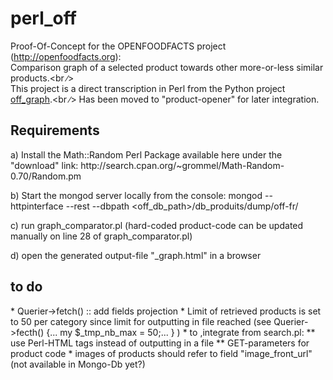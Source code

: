 # perl_off
Proof-Of-Concept for the OPENFOODFACTS project (http://openfoodfacts.org):<br />
Comparison graph of a selected product towards other more-or-less similar products.<br ∕><br />
This project is a direct transcription in Perl from the Python project <a href='https://github.com/oricdev/off_graph.git' target='_blank' title='off_graph'>off_graph</a>.<br ∕>
Has been moved to "product-opener" for later integration.

<h2>Requirements</h2>
a) Install the Math::Random Perl Package available here under the "download" link:
http://search.cpan.org/~grommel/Math-Random-0.70/Random.pm

b) Start the mongod server locally from the console:
mongod --httpinterface --rest --dbpath <off_db_path>/db_produits/dump/off-fr/

c) run graph_comparator.pl (hard-coded product-code can be updated manually on line 28 of graph_comparator.pl)

d) open the generated output-file "_graph.html" in a browser

<h2>to do</h2>
* Querier->fetch() :: add fields projection
* Limit of retrieved products is set to 50 per category since limit for outputting in file reached (see Querier->fecth() {... my $_tmp_nb_max = 50;... } )
* to ,integrate from search.pl:
    ** use Perl-HTML tags instead of outputting in a file
    ** GET-parameters for product code
* images of products should refer to field "image_front_url" (not available in Mongo-Db yet?)
